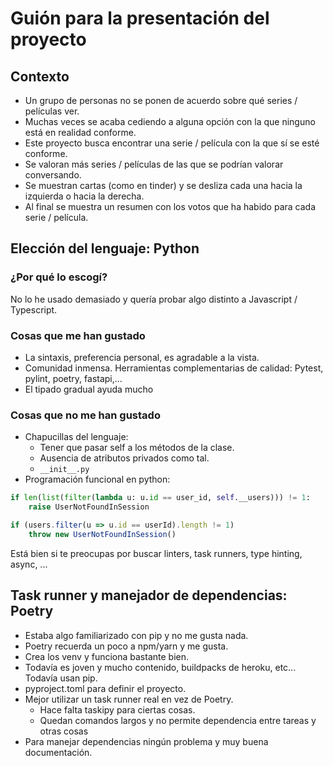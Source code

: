 # Guión para la presentación del proyecto

## Contexto

- Un grupo de personas no se ponen de acuerdo sobre qué series / películas ver.
- Muchas veces se acaba cediendo a alguna opción con la que ninguno está en realidad conforme.
- Este proyecto busca encontrar una serie / película con la que sí se esté conforme.
- Se valoran más series / películas de las que se podrían valorar conversando.
- Se muestran cartas (como en tinder) y se desliza cada una hacia la izquierda o hacia la derecha.
- Al final se muestra un resumen con los votos que ha habido para cada serie / película.

## Elección del lenguaje: Python

### ¿Por qué lo escogí? 
No lo he usado demasiado y quería probar algo distinto a Javascript / Typescript.

### Cosas que me han gustado
- La sintaxis, preferencia personal, es agradable a la vista.
- Comunidad inmensa. Herramientas complementarias de calidad: Pytest, pylint, poetry, fastapi,...
- El tipado gradual ayuda mucho

### Cosas que no me han gustado
- Chapucillas del lenguaje:
    - Tener que pasar self a los métodos de la clase.
    - Ausencia de atributos privados como tal.
    - `__init__.py`
- Programación funcional en python:
```python
if len(list(filter(lambda u: u.id == user_id, self.__users))) != 1:
    raise UserNotFoundInSession
```
```javascript
if (users.filter(u => u.id == userId).length != 1)
    throw new UserNotFoundInSession()
```

Está bien si te preocupas por buscar linters, task runners, type hinting, async, ...

## Task runner y manejador de dependencias: Poetry

- Estaba algo familiarizado con pip y no me gusta nada.
- Poetry recuerda un poco a npm/yarn y me gusta.
- Crea los venv y funciona bastante bien.
- Todavía es joven y mucho contenido, buildpacks de heroku, etc... Todavía usan pip.
- pyproject.toml para definir el proyecto.
- Mejor utilizar un task runner real en vez de Poetry.
    - Hace falta taskipy para ciertas cosas.
    - Quedan comandos largos y no permite dependencia entre tareas y otras cosas
- Para manejar dependencias ningún problema y muy buena documentación.
